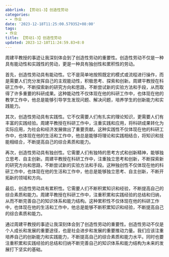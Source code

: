 ```yaml
---
abbrlink: 【劳动1-3】创造性劳动
categories:
- - 作业
date: '2023-12-18T11:25:00.579352+08:00'
tags:
- 作业
title: 【劳动1-3】创造性劳动
updated: 2023-12-18T11:24:59.83+8:0
---
```

周建平教授的事迹让我深刻体会到了创造性劳动的重要性。创造性劳动不仅是一种具有能动性和实践性的劳动，更是一种具有独创性和累积性的劳动。

首先，创造性劳动具有能动性。它不是简单地按照既定的模式或流程进行操作，而是需要人们充分发挥自己的主观能动性，积极思考、探索和创新。周建平教授在科研工作中，不断探索新的研究方向和思路，不断尝试新的实验方法和手段，从而取得了许多重要的科研成果。这种能动性不仅体现在他的科研工作中，也体现在他的教学工作中，他总是能够引导学生发现问题、解决问题，培养学生的创新能力和实践能力。

其次，创造性劳动具有实践性。它不仅需要人们有扎实的理论知识，更需要人们有丰富的实践经验。周建平教授在科研工作中，注重实践和应用，将科研成果转化为实际应用，为社会和经济发展做出了重要贡献。这种实践性不仅体现在他的科研工作中，也体现在他的生活和工作中，他总是能够将理论和实践相结合，将知识和技能相结合，不断提高自己的综合素质和能力。

再次，创造性劳动具有独创性。它需要人们有独特的思考方式和创新精神，能够独立思考、自主创新。周建平教授在科研工作中，注重独立思考和创新，不断探索新的研究方向和思路，不断尝试新的实验方法和手段。这种独创性不仅体现在他的科研工作中，也体现在他的生活和工作中，他总是能够独立思考、自主创新，不断开拓新的领域和方向。

最后，创造性劳动具有累积性。它需要人们不断积累知识和经验，不断提高自己的综合素质和能力。周建平教授在科研工作中，注重积累和实践经验的总结和归纳，从而不断完善自己的知识体系和能力结构。这种累积性不仅体现在他的科研工作中，也体现在他的生活和工作中，他总是能够不断积累知识和经验，不断提高自己的综合素质和能力。

通过周建平教授的事迹让我深刻体会到了创造性劳动的重要性。创造性劳动不仅是个人成长和发展的重要途径，也是社会进步和发展的重要推动力量。我们应该注重培养自己的创新能力和实践能力，不断提高自己的综合素质和能力水平。同时也要注重积累和实践经验的总结和归纳不断完善自己的知识体系和能力结构为未来的发展打下坚实的基础。
